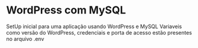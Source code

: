 # WordPress com MySQL
SetUp inicial para uma aplicação usando WordPress e MySQL
Variaveis como versão do WordPress, credenciais e porta de acesso estão presentes no arquivo .env
